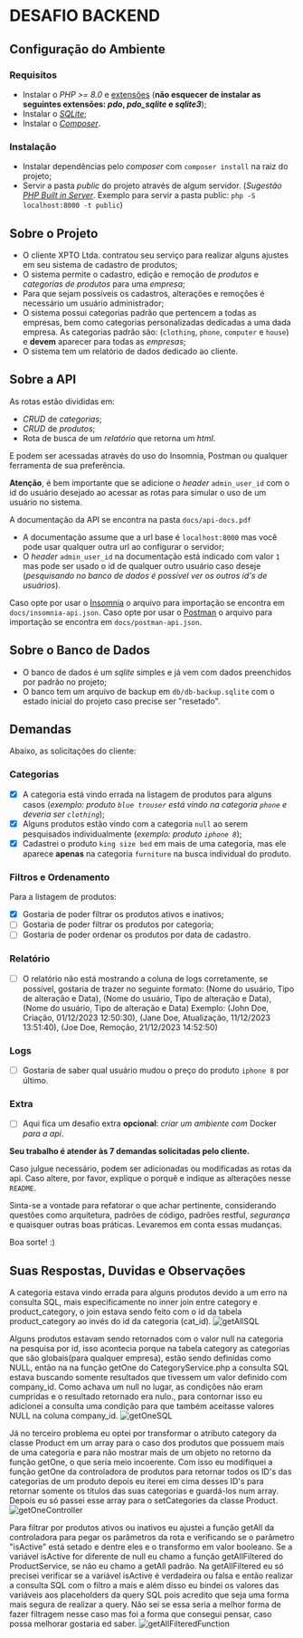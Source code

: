 # DESAFIO BACKEND

## Configuração do Ambiente

### Requisitos

- Instalar o _PHP >= 8.0_ e [extensões](https://www.php.net/manual/pt_BR/extensions.php) (**não esquecer de instalar as seguintes extensões: _pdo_, _pdo_sqlite_ e _sqlite3_**);
- Instalar o [_SQLite_](https://www.sqlite.org/index.html);
- Instalar o [_Composer_](https://getcomposer.org/).

### Instalação

- Instalar dependências pelo _composer_ com `composer install` na raiz do projeto;
- Servir a pasta _public_ do projeto através de algum servidor.
  (_Sugestão [PHP Built in Server](https://www.php.net/manual/en/features.commandline.webserver.)_. Exemplo para servir a pasta public: `php -S localhost:8000 -t public`)

## Sobre o Projeto

- O cliente XPTO Ltda. contratou seu serviço para realizar alguns ajustes em seu sistema de cadastro de produtos;
- O sistema permite o cadastro, edição e remoção de _produtos_ e _categorias de produtos_ para uma _empresa_;
- Para que sejam possíveis os cadastros, alterações e remoções é necessário um usuário administrador;
- O sistema possui categorias padrão que pertencem a todas as empresas, bem como categorias personalizadas dedicadas a uma dada empresa. As categorias padrão são: (`clothing`, `phone`, `computer` e `house`) e **devem** aparecer para todas as _empresas_;
- O sistema tem um relatório de dados dedicado ao cliente.

## Sobre a API

As rotas estão divididas em:

- _CRUD_ de _categorias_;
- _CRUD_ de _produtos_;
- Rota de busca de um _relatório_ que retorna um _html_.

E podem ser acessadas através do uso do Insomnia, Postman ou qualquer ferramenta de sua preferência.

**Atenção**, é bem importante que se adicione o _header_ `admin_user_id` com o id do usuário desejado ao acessar as rotas para simular o uso de um usuário no sistema.

A documentação da API se encontra na pasta `docs/api-docs.pdf`

- A documentação assume que a url base é `localhost:8000` mas você pode usar qualquer outra url ao configurar o servidor;
- O _header_ `admin_user_id` na documentação está indicado com valor `1` mas pode ser usado o id de qualquer outro usuário caso deseje (_pesquisando no banco de dados é possível ver os outros id's de usuários_).

Caso opte por usar o [Insomnia](https://insomnia.rest/) o arquivo para importação se encontra em `docs/insomnia-api.json`.
Caso opte por usar o [Postman](https://www.postman.com/) o arquivo para importação se encontra em `docs/postman-api.json`.

## Sobre o Banco de Dados

- O banco de dados é um _sqlite_ simples e já vem com dados preenchidos por padrão no projeto;
- O banco tem um arquivo de backup em `db/db-backup.sqlite` com o estado inicial do projeto caso precise ser "resetado".

## Demandas

Abaixo, as solicitações do cliente:

### Categorias

- [x] A categoria está vindo errada na listagem de produtos para alguns casos
      (_exemplo: produto `blue trouser` está vindo na categoria `phone` e deveria ser `clothing`_);
- [x] Alguns produtos estão vindo com a categoria `null` ao serem pesquisados individualmente (_exemplo: produto `iphone 8`_);
- [x] Cadastrei o produto `king size bed` em mais de uma categoria, mas ele aparece **apenas** na categoria `furniture` na busca individual do produto.

### Filtros e Ordenamento

Para a listagem de produtos:

- [x] Gostaria de poder filtrar os produtos ativos e inativos;
- [ ] Gostaria de poder filtrar os produtos por categoria;
- [ ] Gostaria de poder ordenar os produtos por data de cadastro.

### Relatório

- [ ] O relatório não está mostrando a coluna de logs corretamente, se possível, gostaria de trazer no seguinte formato:
      (Nome do usuário, Tipo de alteração e Data),
      (Nome do usuário, Tipo de alteração e Data),
      (Nome do usuário, Tipo de alteração e Data)
      Exemplo:
      (John Doe, Criação, 01/12/2023 12:50:30),
      (Jane Doe, Atualização, 11/12/2023 13:51:40),
      (Joe Doe, Remoção, 21/12/2023 14:52:50)

### Logs

- [ ] Gostaria de saber qual usuário mudou o preço do produto `iphone 8` por último.

### Extra

- [ ] Aqui fica um desafio extra **opcional**: _criar um ambiente com_ Docker _para a api_.

**Seu trabalho é atender às 7 demandas solicitadas pelo cliente.**

Caso julgue necessário, podem ser adicionadas ou modificadas as rotas da api. Caso altere, por favor, explique o porquê e indique as alterações nesse `README`.

Sinta-se a vontade para refatorar o que achar pertinente, considerando questões como arquitetura, padrões de código, padrões restful, _segurança_ e quaisquer outras boas práticas. Levaremos em conta essas mudanças.

Boa sorte! :)

## Suas Respostas, Duvidas e Observações

A categoria estava vindo errada para alguns produtos devido a um erro na consulta SQL, mais especificamente no inner join entre category e product_category, o join estava sendo feito com o id da tabela product_category ao invés do id da categoria (cat_id).
![getAllSQL](image.png)

Alguns produtos estavam sendo retornados com o valor null na categoria na pesquisa por id, isso acontecia porque na tabela category as categorias que são globais(para qualquer empresa), estão sendo definidas como NULL, então na na função getOne do CategoryService.php a consulta SQL estava buscando somente resultados que tivessem um valor definido com company_id. Como achava um null no lugar, as condições não eram cumpridas e o resultado retornado era nulo., para contornar isso eu adicionei a consulta uma condição para que também aceitasse valores NULL na coluna company_id.
![getOneSQL](image-1.png)

Já no terceiro problema eu optei por transformar o atributo category da classe Product em um array para o caso dos produtos que possuem mais de uma categoria e para não mostrar mais de um objeto no retorno da função getOne, o que seria meio incoerente. Com isso eu modifiquei a função getOne da controladora de produtos para retornar todos os ID's das categorias de um produto depois eu iterei em cima desses ID's para retornar somente os títulos das suas categorias e guardá-los num array. Depois eu só passei esse array para o setCategories da classe Product.
![getOneController](image-2.png)

Para filtrar por produtos ativos ou inativos eu ajustei a função getAll da controladora para pegar os parâmetros da rota e verificando se o parâmetro "isActive" está setado e dentre eles e o transformo em valor booleano. Se a variável isActive for diferente de null eu chamo a função getAllFiltered do ProductService, se não eu chamo a getAll padrão. Na getAllFiltered eu só precisei verificar se a variável isActive é verdadeira ou falsa e então realizar a consulta SQL com o filtro a mais e além disso eu bindei os valores das variáveis aos placeholders da query SQL pois acredito que seja uma forma mais segura de realizar a query. Não sei se essa seria a melhor forma de fazer filtragem nesse caso mas foi a forma que consegui pensar, caso possa melhorar gostaria ed saber.
![getAllFilteredFunction](image-3.png)
